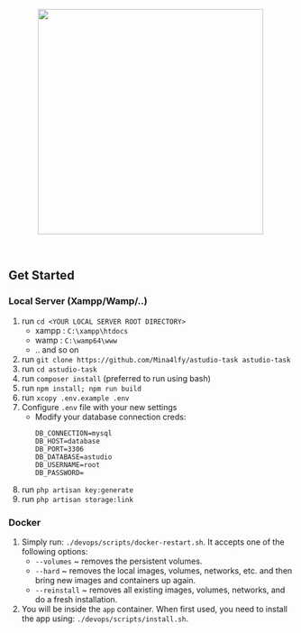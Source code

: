 <p align="center"><a href="https://laravel.com" target="_blank"><img src="https://raw.githubusercontent.com/laravel/art/master/logo-lockup/5%20SVG/2%20CMYK/1%20Full%20Color/laravel-logolockup-cmyk-red.svg" width="400"></a></p>

<br/>

## Get Started

### Local Server (Xampp/Wamp/..)
1. run `cd <YOUR LOCAL SERVER ROOT DIRECTORY>`
    - xampp : `C:\xampp\htdocs`
    - wamp  : `C:\wamp64\www`
    - .. and so on
2. run `git clone https://github.com/Mina4lfy/astudio-task astudio-task`
3. run `cd astudio-task`
4. run `composer install` (preferred to run using bash)
5. run `npm install; npm run build`
6. run `xcopy .env.example .env`
7. <span id="configure-dotenv">Configure `.env` file with your new settings</span>
    - Modify your database connection creds:
        ```
        DB_CONNECTION=mysql
        DB_HOST=database
        DB_PORT=3306
        DB_DATABASE=astudio
        DB_USERNAME=root
        DB_PASSWORD=
8. run `php artisan key:generate`
9. run `php artisan storage:link`

### Docker
1. Simply run: `./devops/scripts/docker-restart.sh`. It accepts one of the following options:
    - `--volumes` ~ removes the persistent volumes.
    - `--hard` ~ removes the local images, volumes, networks, etc. and then bring new images and containers up again.
    - `--reinstall` ~ removes all existing images, volumes, networks, and do a fresh installation.
2. You will be inside the `app` container. When first used, you need to install the app using: `./devops/scripts/install.sh`.
